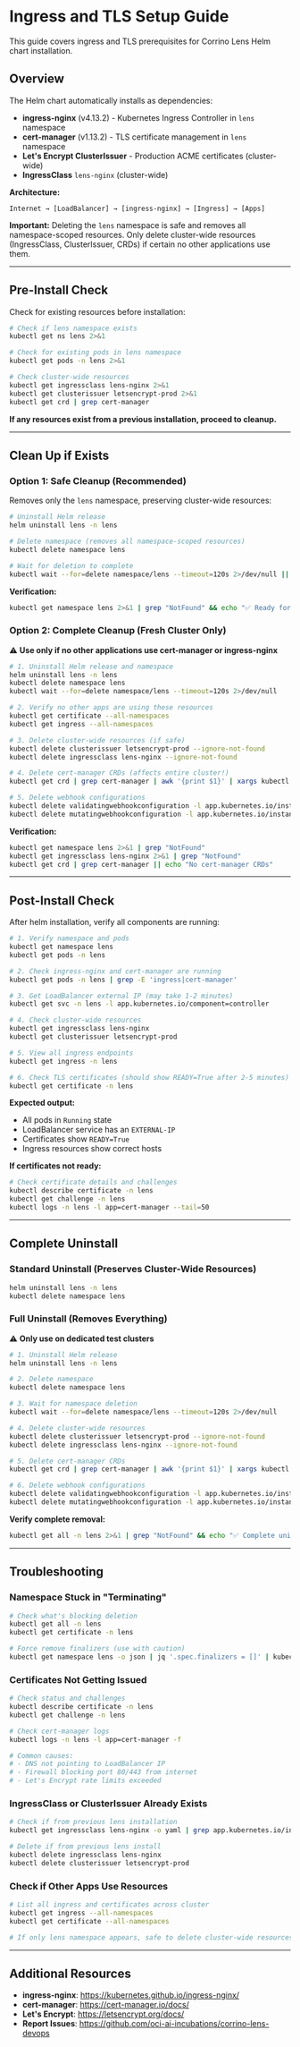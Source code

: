# Ingress and TLS Setup Guide

This guide covers ingress and TLS prerequisites for Corrino Lens Helm chart installation.

## Overview

The Helm chart automatically installs as dependencies:
- **ingress-nginx** (v4.13.2) - Kubernetes Ingress Controller in `lens` namespace
- **cert-manager** (v1.13.2) - TLS certificate management in `lens` namespace  
- **Let's Encrypt ClusterIssuer** - Production ACME certificates (cluster-wide)
- **IngressClass** `lens-nginx` (cluster-wide)

**Architecture:**
```
Internet → [LoadBalancer] → [ingress-nginx] → [Ingress] → [Apps]
```

**Important:** Deleting the `lens` namespace is safe and removes all namespace-scoped resources. Only delete cluster-wide resources (IngressClass, ClusterIssuer, CRDs) if certain no other applications use them.

---

## Pre-Install Check

Check for existing resources before installation:

```bash
# Check if lens namespace exists
kubectl get ns lens 2>&1

# Check for existing pods in lens namespace
kubectl get pods -n lens 2>&1

# Check cluster-wide resources
kubectl get ingressclass lens-nginx 2>&1
kubectl get clusterissuer letsencrypt-prod 2>&1
kubectl get crd | grep cert-manager
```

**If any resources exist from a previous installation, proceed to cleanup.**

---

## Clean Up if Exists

### Option 1: Safe Cleanup (Recommended)

Removes only the `lens` namespace, preserving cluster-wide resources:

```bash
# Uninstall Helm release
helm uninstall lens -n lens

# Delete namespace (removes all namespace-scoped resources)
kubectl delete namespace lens

# Wait for deletion to complete
kubectl wait --for=delete namespace/lens --timeout=120s 2>/dev/null || echo "Namespace deleted"
```

**Verification:**
```bash
kubectl get namespace lens 2>&1 | grep "NotFound" && echo "✅ Ready for install" || echo "❌ Namespace still exists"
```

### Option 2: Complete Cleanup (Fresh Cluster Only)

⚠️ **Use only if no other applications use cert-manager or ingress-nginx**

```bash
# 1. Uninstall Helm release and namespace
helm uninstall lens -n lens
kubectl delete namespace lens
kubectl wait --for=delete namespace/lens --timeout=120s 2>/dev/null

# 2. Verify no other apps are using these resources
kubectl get certificate --all-namespaces
kubectl get ingress --all-namespaces

# 3. Delete cluster-wide resources (if safe)
kubectl delete clusterissuer letsencrypt-prod --ignore-not-found
kubectl delete ingressclass lens-nginx --ignore-not-found

# 4. Delete cert-manager CRDs (affects entire cluster!)
kubectl get crd | grep cert-manager | awk '{print $1}' | xargs kubectl delete crd --ignore-not-found

# 5. Delete webhook configurations
kubectl delete validatingwebhookconfiguration -l app.kubernetes.io/instance=lens --ignore-not-found
kubectl delete mutatingwebhookconfiguration -l app.kubernetes.io/instance=lens --ignore-not-found
```

**Verification:**
```bash
kubectl get namespace lens 2>&1 | grep "NotFound"
kubectl get ingressclass lens-nginx 2>&1 | grep "NotFound"
kubectl get crd | grep cert-manager || echo "No cert-manager CRDs"
```

---

## Post-Install Check

After helm installation, verify all components are running:

```bash
# 1. Verify namespace and pods
kubectl get namespace lens
kubectl get pods -n lens

# 2. Check ingress-nginx and cert-manager are running
kubectl get pods -n lens | grep -E 'ingress|cert-manager'

# 3. Get LoadBalancer external IP (may take 1-2 minutes)
kubectl get svc -n lens -l app.kubernetes.io/component=controller

# 4. Check cluster-wide resources
kubectl get ingressclass lens-nginx
kubectl get clusterissuer letsencrypt-prod

# 5. View all ingress endpoints
kubectl get ingress -n lens

# 6. Check TLS certificates (should show READY=True after 2-5 minutes)
kubectl get certificate -n lens
```

**Expected output:**
- All pods in `Running` state
- LoadBalancer service has an `EXTERNAL-IP`
- Certificates show `READY=True`
- Ingress resources show correct hosts

**If certificates not ready:**
```bash
# Check certificate details and challenges
kubectl describe certificate -n lens
kubectl get challenge -n lens
kubectl logs -n lens -l app=cert-manager --tail=50
```

---

## Complete Uninstall

### Standard Uninstall (Preserves Cluster-Wide Resources)

```bash
helm uninstall lens -n lens
kubectl delete namespace lens
```

### Full Uninstall (Removes Everything)

⚠️ **Only use on dedicated test clusters**

```bash
# 1. Uninstall Helm release
helm uninstall lens -n lens

# 2. Delete namespace
kubectl delete namespace lens

# 3. Wait for namespace deletion
kubectl wait --for=delete namespace/lens --timeout=120s 2>/dev/null

# 4. Delete cluster-wide resources
kubectl delete clusterissuer letsencrypt-prod --ignore-not-found
kubectl delete ingressclass lens-nginx --ignore-not-found

# 5. Delete cert-manager CRDs
kubectl get crd | grep cert-manager | awk '{print $1}' | xargs kubectl delete crd --ignore-not-found

# 6. Delete webhook configurations  
kubectl delete validatingwebhookconfiguration -l app.kubernetes.io/instance=lens --ignore-not-found
kubectl delete mutatingwebhookconfiguration -l app.kubernetes.io/instance=lens --ignore-not-found
```

**Verify complete removal:**
```bash
kubectl get all -n lens 2>&1 | grep "NotFound" && echo "✅ Complete uninstall successful"
```

---

## Troubleshooting

### Namespace Stuck in "Terminating"
```bash
# Check what's blocking deletion
kubectl get all -n lens
kubectl get certificate -n lens

# Force remove finalizers (use with caution)
kubectl get namespace lens -o json | jq '.spec.finalizers = []' | kubectl replace --raw /api/v1/namespaces/lens/finalize -f -
```

### Certificates Not Getting Issued
```bash
# Check status and challenges
kubectl describe certificate -n lens
kubectl get challenge -n lens

# Check cert-manager logs
kubectl logs -n lens -l app=cert-manager -f

# Common causes:
# - DNS not pointing to LoadBalancer IP
# - Firewall blocking port 80/443 from internet
# - Let's Encrypt rate limits exceeded
```

### IngressClass or ClusterIssuer Already Exists
```bash
# Check if from previous lens installation
kubectl get ingressclass lens-nginx -o yaml | grep app.kubernetes.io/instance

# Delete if from previous lens install
kubectl delete ingressclass lens-nginx
kubectl delete clusterissuer letsencrypt-prod
```

### Check if Other Apps Use Resources
```bash
# List all ingress and certificates across cluster
kubectl get ingress --all-namespaces
kubectl get certificate --all-namespaces

# If only lens namespace appears, safe to delete cluster-wide resources
```

---

## Additional Resources

- **ingress-nginx**: https://kubernetes.github.io/ingress-nginx/
- **cert-manager**: https://cert-manager.io/docs/
- **Let's Encrypt**: https://letsencrypt.org/docs/
- **Report Issues**: https://github.com/oci-ai-incubations/corrino-lens-devops
